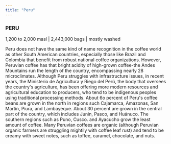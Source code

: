 ```yaml
---
title: "Peru"
---
```

### PERU

1,200 to 2,000 masl | 2,443,000 bags | mostly washed

Peru does not have the same kind of name recognition in the coffee world as other South American countries, especially those like Brazil and Colombia that benefit from robust national coffee organizations. However, Peruvian coffee has that bright acidity of high-grown coffee-the Andes Mountains run the length of the country, encompassing nearly 28 microclimates. Although Peru struggles with infrastructure issues, in recent years, the Ministerio de Agricultura y Riego del Perú, the body that oversees the country's agriculture, has been offering more modern resources and agricultural education to producers, who tend to be indigenous peoples using traditional processing methods. About 6o percent of Peru's coffee beans are grown in the north in regions such Cajamarca, Amazonas, San Martin, Piura, and Lambayeque. About 30 percent are grown in the central part of the country, which includes Junin, Pasco, and Huánuco. The southern regions such as Puno, Cusco. and Ayacucho grow the least amount of coffee. Many Peruvian coffees are organic (although Peruvian organic farmers are struggling mightily with coffee leaf rust) and tend to be creamy with sweet notes, such as toffee, caramel, chocolate, and nuts.
